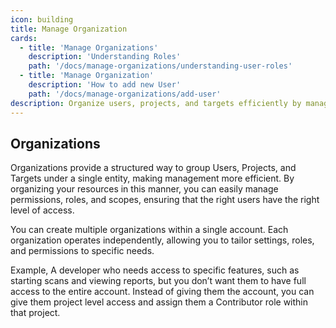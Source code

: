 ```yaml
---
icon: building
title: Manage Organization
cards:
  - title: 'Manage Organizations'
    description: 'Understanding Roles'
    path: '/docs/manage-organizations/understanding-user-roles'
  - title: 'Manage Organization'
    description: 'How to add new User'
    path: '/docs/manage-organizations/add-user'
description: Organize users, projects, and targets efficiently by managing roles, permissions, and access levels within multiple organizations.
---
```


## Organizations

Organizations provide a structured way to group Users, Projects, and Targets under a single entity, making management more efficient. By organizing your resources in this manner, you can easily manage permissions, roles, and scopes, ensuring that the right users have the right level of access.

You can create multiple organizations within a single account. Each organization operates independently, allowing you to tailor settings, roles, and permissions to specific needs.&#x20;

Example, A developer who needs access to specific features, such as starting scans and viewing reports, but you don’t want them to have full access to the entire account. Instead of giving them the account, you can give them project level access and assign them a Contributor role within that project.&#x20;

<JumpRightInCard />